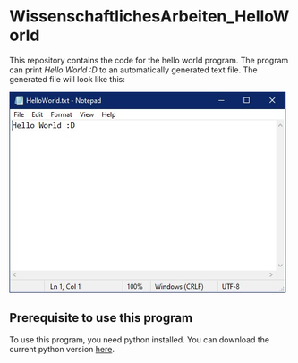 # WissenschaftlichesArbeiten_HelloWorld
This repository contains the code for the hello world program.
The program can print *Hello World :D* to an automatically generated text file.
The generated file will look like this:

![Screenshot of the output](images/ScreenshotOutout.jpg)

## Prerequisite to use this program
To use this program, you need python installed. You can download the current python version [here](https://www.python.org/downloads/).
